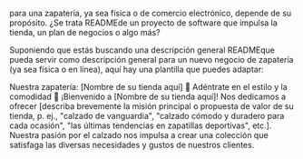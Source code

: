 para una zapatería, ya sea física o de comercio electrónico, depende de su propósito. ¿Se trata READMEde un proyecto de software que impulsa la tienda, un plan de negocios o algo más?

Suponiendo que estás buscando una descripción general READMEque pueda servir como descripción general para un nuevo negocio de zapatería (ya sea física o en línea), aquí hay una plantilla que puedes adaptar:

Nuestra zapatería: [Nombre de su tienda aquí]
👟 Adéntrate en el estilo y la comodidad 👟
¡Bienvenido a [Nombre de su tienda aquí]! Nos dedicamos a ofrecer [describa brevemente la misión principal o propuesta de valor de su tienda, p. ej., "calzado de vanguardia", "calzado cómodo y duradero para cada ocasión", "las últimas tendencias en zapatillas deportivas", etc.]. Nuestra pasión por el calzado nos impulsa a crear una colección que satisfaga las diversas necesidades y gustos de nuestros clientes.

